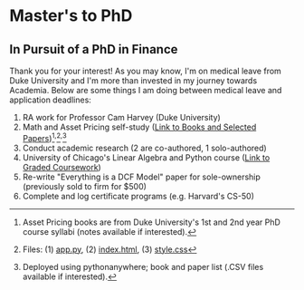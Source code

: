 # Master's to PhD
## In Pursuit of a PhD in Finance
Thank you for your interest! As you may know, I'm on medical leave from Duke University and I'm more than invested in my journey towards Academia. Below are some things I am doing between medical leave and application deadlines:

1. RA work for Professor Cam Harvey (Duke University)
2. Math and Asset Pricing self-study ([Link to Books and Selected Papers](http://jenngunawan.pythonanywhere.com/))[^1]<sup>,</sup>[^2]<sup>,</sup>[^3]
3. Conduct academic research (2 are co-authored, 1 solo-authored)
4. University of Chicago's Linear Algebra and Python course ([Link to Graded Coursework](http://INSERTLINK))
5. Re-write "Everything is a DCF Model" paper for sole-ownership (previously sold to firm for $500)
6. Complete and log certificate programs (e.g. Harvard's CS-50)


[^1]: Asset Pricing books are from Duke University's 1st and 2nd year PhD course syllabi (notes available if interested).
[^2]: Files: (1) [app.py](app.py), (2) [index.html](index.html), (3) [style.css](style.css)
[^3]: Deployed using pythonanywhere; book and paper list (.CSV files available if interested).
